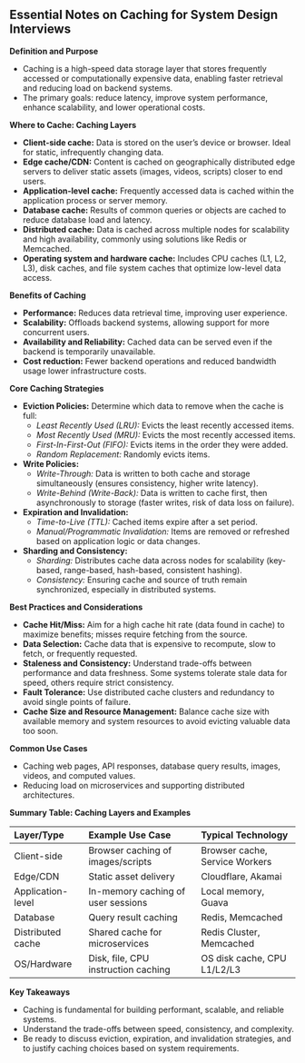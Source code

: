 ## Essential Notes on Caching for System Design Interviews

**Definition and Purpose**

- Caching is a high-speed data storage layer that stores frequently accessed or computationally expensive data, enabling faster retrieval and reducing load on backend systems.
- The primary goals: reduce latency, improve system performance, enhance scalability, and lower operational costs.

**Where to Cache: Caching Layers**

- **Client-side cache:** Data is stored on the user’s device or browser. Ideal for static, infrequently changing data.
- **Edge cache/CDN:** Content is cached on geographically distributed edge servers to deliver static assets (images, videos, scripts) closer to end users.
- **Application-level cache:** Frequently accessed data is cached within the application process or server memory.
- **Database cache:** Results of common queries or objects are cached to reduce database load and latency.
- **Distributed cache:** Data is cached across multiple nodes for scalability and high availability, commonly using solutions like Redis or Memcached.
- **Operating system and hardware cache:** Includes CPU caches (L1, L2, L3), disk caches, and file system caches that optimize low-level data access.

**Benefits of Caching**

- **Performance:** Reduces data retrieval time, improving user experience.
- **Scalability:** Offloads backend systems, allowing support for more concurrent users.
- **Availability and Reliability:** Cached data can be served even if the backend is temporarily unavailable.
- **Cost reduction:** Fewer backend operations and reduced bandwidth usage lower infrastructure costs.

**Core Caching Strategies**

- **Eviction Policies:** Determine which data to remove when the cache is full:
  - _Least Recently Used (LRU):_ Evicts the least recently accessed items.
  - _Most Recently Used (MRU):_ Evicts the most recently accessed items.
  - _First-In-First-Out (FIFO):_ Evicts items in the order they were added.
  - _Random Replacement:_ Randomly evicts items.
- **Write Policies:**
  - _Write-Through:_ Data is written to both cache and storage simultaneously (ensures consistency, higher write latency).
  - _Write-Behind (Write-Back):_ Data is written to cache first, then asynchronously to storage (faster writes, risk of data loss on failure).
- **Expiration and Invalidation:**
  - _Time-to-Live (TTL):_ Cached items expire after a set period.
  - _Manual/Programmatic Invalidation:_ Items are removed or refreshed based on application logic or data changes.
- **Sharding and Consistency:**
  - _Sharding:_ Distributes cache data across nodes for scalability (key-based, range-based, hash-based, consistent hashing).
  - _Consistency:_ Ensuring cache and source of truth remain synchronized, especially in distributed systems.

**Best Practices and Considerations**

- **Cache Hit/Miss:** Aim for a high cache hit rate (data found in cache) to maximize benefits; misses require fetching from the source.
- **Data Selection:** Cache data that is expensive to recompute, slow to fetch, or frequently requested.
- **Staleness and Consistency:** Understand trade-offs between performance and data freshness. Some systems tolerate stale data for speed, others require strict consistency.
- **Fault Tolerance:** Use distributed cache clusters and redundancy to avoid single points of failure.
- **Cache Size and Resource Management:** Balance cache size with available memory and system resources to avoid evicting valuable data too soon.

**Common Use Cases**

- Caching web pages, API responses, database query results, images, videos, and computed values.
- Reducing load on microservices and supporting distributed architectures.

**Summary Table: Caching Layers and Examples**

| Layer/Type        | Example Use Case                    | Typical Technology             |
| :---------------- | :---------------------------------- | :----------------------------- |
| Client-side       | Browser caching of images/scripts   | Browser cache, Service Workers |
| Edge/CDN          | Static asset delivery               | Cloudflare, Akamai             |
| Application-level | In-memory caching of user sessions  | Local memory, Guava            |
| Database          | Query result caching                | Redis, Memcached               |
| Distributed cache | Shared cache for microservices      | Redis Cluster, Memcached       |
| OS/Hardware       | Disk, file, CPU instruction caching | OS disk cache, CPU L1/L2/L3    |

**Key Takeaways**

- Caching is fundamental for building performant, scalable, and reliable systems.
- Understand the trade-offs between speed, consistency, and complexity.
- Be ready to discuss eviction, expiration, and invalidation strategies, and to justify caching choices based on system requirements.
